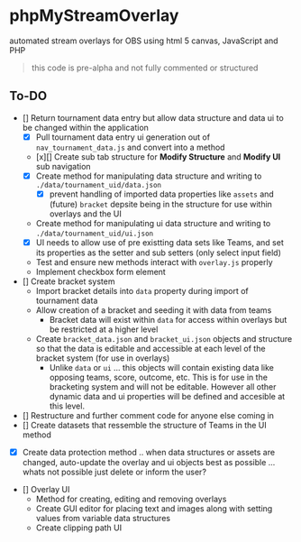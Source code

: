 # phpMyStreamOverlay
automated stream overlays for OBS using html 5 canvas, JavaScript and PHP

> this code is pre-alpha and not fully commented or structured

## To-DO
- [] Return tournament data entry but allow data structure and data ui to be changed within the application
	- [x] Pull tournament data entry ui generation out of `nav_tournament_data.js` and convert into a method
	- [x][] Create sub tab structure for **Modify Structure** and **Modify UI** sub navigation
	- [x] Create method for manipulating data structure and writing to `./data/tournament_uid/data.json`
		- [x] prevent handling of imported data properties like `assets` and (future) `bracket` depsite being in the structure for use within overlays and the UI
	- Create method for manipulating ui data structure and writing to `./data/tournament_uid/ui.json`
	- [x] UI needs to allow use of pre existting data sets like Teams, and set its properties as the setter and sub setters (only select input field)
	- Test and ensure new methods interact with `overlay.js` properly
	- Implement checkbox form element
- [] Create bracket system
	- Import bracket details into `data` property during import of tournament data
	- Allow creation of a bracket and seeding it with data from teams
		- Bracket data will exist within `data` for access within overlays but be restricted at a higher level
	- Create `bracket_data.json` and `bracket_ui.json` objects and structure so that the data is editable and accessible at each level of the bracket system (for use in overlays)
		- Unlike `data` or `ui` ... this objects will contain existing data like opposing teams, score, outcome, etc. This is for use in the bracketing system and will not be editable. However all other dynamic data and ui properties will be defined and accesible at this level.
- [] Restructure and further comment code for anyone else coming in
- [] Create datasets that ressemble the structure of Teams in the UI method
- [x] Create data protection method .. when data structures or assets are changed, auto-update the overlay and ui objects best as possible ... whats not possible just delete or inform the user?
- [] Overlay UI
	- Method for creating, editing and removing overlays
	- Create GUI editor for placing text and images along with setting values from variable data structures
	- Create clipping path UI
